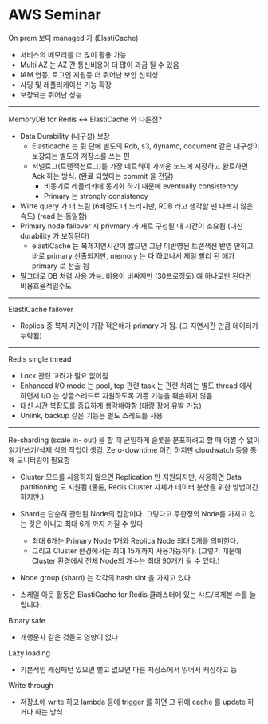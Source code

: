 # AWS Seminar

On prem 보다 managed 가 (ElastiCache)
- 서비스의 메모리를 더 많이 활용 가능
- Multi AZ 는 AZ 간 통신비용이 더 많이 과금 될 수 있음
- IAM 연동, 로그인 지원등 더 뛰어난 보안 신뢰성
- 샤딩 및 레플리케이션 기능 확장
- 보장되는 뛰어난 성능 

---

MemoryDB for Redis <-> ElastiCache 와 다른점?
- Data Durability (내구성) 보장
    - Elasticache 는 뒷 단에 별도의 Rdb, s3, dynamo, document 같은 내구성이 보장되는 별도의 저장소를 쓰는 편
    - 저널로그(트랜잭션로그)를 가장 네트웍이 가까운 노드에 저장하고 완료하면 Ack 하는 방식. (완료 되었다는 commit 을 전달)
        - 비동기로 레플리카에 동기화 하기 때문에 eventually consistency
        - Primary 는 strongly consistency
- Wirte query 가 더 느림 (6배정도 더 느리지만, RDB 라고 생각할 땐 나쁘지 않은 속도) (read 는 동일함)
- Primary node failover 시 privmary 가 새로 구성될 때 시간이 소요됨 (대신 durability 가 보장된다)
    - elastiCache 는 복제지연시간이 짧으면 그냥 미반영된 트랜잭션 반영 안하고 바로 primary 선출되지만, memory 는 다 하고나서 제일 빨리 된 애가 primary 로 선출 됨 
- 말그대로 DB 처럼 사용 가능. 비용이 비싸지만 (30프로정도) 얘 하나로만 된다면 비용효율적일수도

---

ElastiCache failover
- Replica 중 복제 지연이 가장 적은애가 primary 가 됨. (그 지연시간 만큼 데이터가 누락됨)

---

Redis single thread
- Lock 관련 고려가 필요 없어짐 
- Enhanced I/O mode 는 pool,  tcp 관련 task 는 관련 처리는 별도 thread 에서 하면서 I/O 는 싱글스레드로 지원하도록 기존 기능을 훼손하지 않음
- 대신 시간 복잡도를 중요하게 생각해야함 (대량 장애 유발 가능)
- Unlink, backup 같은 기능은 별도 스레드를 사용

---

Re-sharding (scale in- out) 을 할 때 균일하게 슬롯을 분포하려고 할 때 어쩔 수 없이 읽기/쓰기/삭제 식의 작업이 생김.
Zero-downtime 이긴 하지만 cloudwatch 등을 통해 모니터링이 필요함


- Cluster 모드를 사용하지 않으면 Replication 만 지원되지만, 사용하면 Data partitioning 도 지원됨 (물론, Redis Cluster 자체가 데이터 분산을 위한 방법이긴 하지만.)
- Shard는 단순히 관련된 Node의 집합이다. 그렇다고 무한정의 Node를 가지고 있는 것은 아니고 최대 6개 까지 가질 수 있다.
    - 최대 6개는 Primary Node 1개와 Replica Node 최대 5개를 의미한다.
    - 그리고 Cluster 환경에서는 최대 15개까지 사용가능하다. (그렇기 때문에 Cluster 환경에서 전체 Node의 개수는 최대 90개가 될 수 있다.)
- Node group (shard) 는 각각의 hash slot 을 가지고 있다.

- 스케일 아웃 활동은 ElastiCache for Redis 클러스터에 있는 샤드/복제본 수를 늘립니다.


Binary safe
- 개행문자 같은 것들도 영향이 없다

Lazy loading
- 기본적인 캐싱패턴 있으면 뱉고 없으면 다른 저장소에서 읽어서 캐싱하고 등

Write through
- 저장소에 write 하고 lambda 등에 trigger 를 하면 그 뒤에 cache 를 update 하거나 하는 방식

